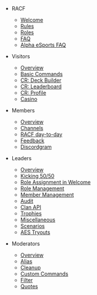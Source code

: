 - RACF
  - [Welcome](README.md)
  - [Rules](racf/rules.md)
  - [Roles](racf/roles.md)
  - [FAQ](racf/faq.md)
  - [Alpha eSports FAQ](racf/esports-faq.md)

- Visitors
  - [Overview](visitors.md)
  - [Basic Commands](visitor/red-commands.md)
  - [CR: Deck Builder](visitor/deck-builder.md)
  - [CR: Leaderboard](visitor/crdata.md)
  - [CR: Profile](visitor/crprofile.md)
  - [Casino](visitor/casino.md)

- Members
  - [Overview](members.md)
  - [Channels](member/channels.md)
  - [RACF day-to-day](member/racf.md)
  - [Feedback](member/feedback.md)
  - [Discordgram](member/discordgram.md)


- Leaders
  - [Overview](leaders.md)
  - [Kicking 50/50](leader/kick5050.md)
  - [Role Assignment in Welcome](leader/new-users.md)
  - [Role Management](leader/manage-roles.md)
  - [Member Management](leader/manage-members.md)
  - [Audit](leader/audit.md)
  - [Clan API](leader/crclan.md)
  - [Trophies](leader/trophies.md)
  - [Miscellaneous](leader/misc.md)
  - [Scenarios](leader/scenarios.md)
  - [AES Tryouts](leader/aes-tryout.md)

- Moderators
  - [Overview](mods.md)
  - [Alias](mod/alias.md)
  - [Cleanup](mod/cleanup.md)
  - [Custom Commands](mod/custom-com.md)
  - [Filter](mod/filter.md)
  - [Quotes](mod/quotes.md)
